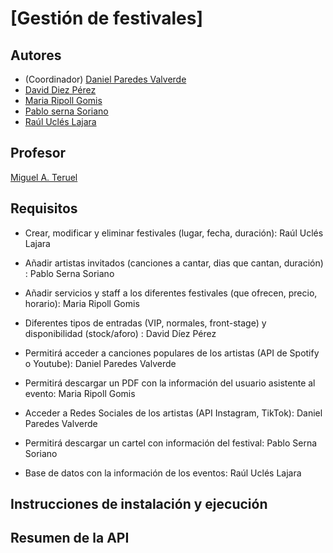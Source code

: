 # [Gestión de festivales]
[//]: # (Incluid aquí la descripción de vuestra aplicación. Por cierto, así se ponen comentarios en Markdown)

## Autores

* (Coordinador) [Daniel Paredes Valverde](https://github.com/alumno1)
* [David Diez Pérez ](https://github.com/alumno2)
* [Maria Ripoll Gomis ](https://github.com/alumno3)
* [Pablo serna Soriano](https://github.com/PabloSerna4542)
* [Raúl Uclés Lajara ](https://github.com/alumno5)

## Profesor
[//]: # (Dejad a quien corresponda)
[Miguel A. Teruel](https://github.com/materuel-ua)

## Requisitos
[//]: # (Indicad aquí los requisitos de vuestra aplicación, así como el alumno responsable de cada uno de ellos)
- Crear, modificar y eliminar festivales (lugar, fecha, duración): Raúl Uclés Lajara 

- Añadir artistas invitados (canciones a cantar, dias que cantan, duración) : Pablo Serna Soriano 

- Añadir servicios y staff a los diferentes festivales (que ofrecen, precio, horario): Maria Ripoll Gomis 

- Diferentes tipos de entradas (VIP, normales, front-stage) y disponibilidad (stock/aforo) : David Díez Pérez 

- Permitirá acceder a canciones populares de los artistas (API de Spotify o Youtube): Daniel Paredes Valverde 

- Permitirá descargar un PDF con la información del usuario asistente al evento: Maria Ripoll Gomis 

- Acceder a Redes Sociales de los artistas (API Instagram, TikTok): Daniel Paredes Valverde 

- Permitirá descargar un cartel con información del festival: Pablo Serna Soriano 

- Base de datos con la información de los eventos: Raúl Uclés Lajara 

## Instrucciones de instalación y ejecución
[//]: # (Indicad aquí qué habría que hacer para ejecutar vuestra aplicación)

## Resumen de la API
[//]: # (Cuando tengáis la API, añadiréis aquí la descripción de las diferentes llamadas.)
[//]: # (Para la evaluación por pares, indicaréis aquí las diferentes opciones de vuestro menú textual, especificando para qué sirve cada una de ellas)
